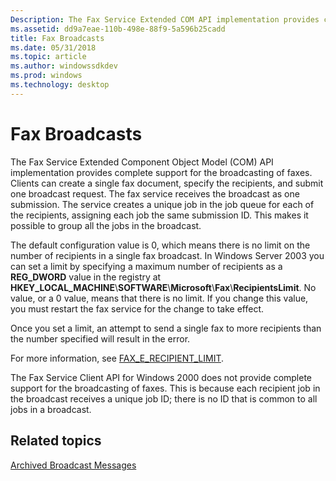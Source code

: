 ```yaml
---
Description: The Fax Service Extended COM API implementation provides complete support for the broadcasting of faxes.
ms.assetid: dd9a7eae-110b-498e-88f9-5a596b25cadd
title: Fax Broadcasts
ms.date: 05/31/2018
ms.topic: article
ms.author: windowssdkdev
ms.prod: windows
ms.technology: desktop
---
```


# Fax Broadcasts

The Fax Service Extended Component Object Model (COM) API implementation provides complete support for the broadcasting of faxes. Clients can create a single fax document, specify the recipients, and submit one broadcast request. The fax service receives the broadcast as one submission. The service creates a unique job in the job queue for each of the recipients, assigning each job the same submission ID. This makes it possible to group all the jobs in the broadcast.

The default configuration value is 0, which means there is no limit on the number of recipients in a single fax broadcast. In Windows Server 2003 you can set a limit by specifying a maximum number of recipients as a **REG\_DWORD** value in the registry at **HKEY\_LOCAL\_MACHINE**\\**SOFTWARE**\\**Microsoft**\\**Fax**\\**RecipientsLimit**. No value, or a 0 value, means that there is no limit. If you change this value, you must restart the fax service for the change to take effect.

Once you set a limit, an attempt to send a single fax to more recipients than the number specified will result in the error.

For more information, see [FAX\_E\_RECIPIENT\_LIMIT](-mfax-fax-error-codes.md).

The Fax Service Client API for Windows 2000 does not provide complete support for the broadcasting of faxes. This is because each recipient job in the broadcast receives a unique job ID; there is no ID that is common to all jobs in a broadcast.

## Related topics

<dl> <dt>

[Archived Broadcast Messages](-mfax-archived-broadcast-messages.md)
</dt> </dl>

 

 



